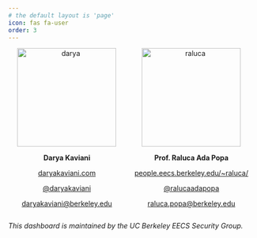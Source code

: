 ```yaml
---
# the default layout is 'page'
icon: fas fa-user
order: 3
---
```


<style>
  .person-container {
    text-align: center;
  }

  @media screen and (min-width: 600px) {
    .person-container {
      display: flex;
      justify-content: space-around;
    }
  }
</style>

<div class="person-container">
  <div>
    <img src="https://deploy-mpc.notion.site/image/https%3A%2F%2Fs3-us-west-2.amazonaws.com%2Fsecure.notion-static.com%2F024f6b71-1a44-41bb-b917-2bb9bc015ef4%2FIMG_4332_copy.jpg?id=84cb4de7-166c-47cb-aa57-026b07d6aa1e&table=block&spaceId=85d84701-7672-4213-b7b6-d2de90f117b7&width=2000&userId=&cache=v2" alt="darya" width="200" />
    <p><strong>Darya Kaviani</strong></p>
    <p><a href="http://daryakaviani.com">daryakaviani.com</a></p>
    <p><a href="http://twitter.com/daryakaviani">@daryakaviani</a></p>
    <p><a href="mailto:daryakaviani@berkeley.edu">daryakaviani@berkeley.edu</a></p>
  </div>

  <div>
    <img src="https://deploy-mpc.notion.site/image/https%3A%2F%2Fs3-us-west-2.amazonaws.com%2Fsecure.notion-static.com%2F4072daea-2ff2-4b93-bfdf-323f47629498%2FRalucaInOffice_Large.jpeg?id=f6ce696f-450f-48be-8638-e127934bd071&table=block&spaceId=85d84701-7672-4213-b7b6-d2de90f117b7&width=2000&userId=&cache=v2" alt="raluca" width="200"/>
    <p><strong>Prof. Raluca Ada Popa</strong></p>
    <p><a href="https://people.eecs.berkeley.edu/~raluca/">people.eecs.berkeley.edu/~raluca/</a></p>
    <p><a href="http://twitter.com/ralucaadapopa">@ralucaadapopa</a></p>
    <p><a href="mailto:raluca.popa@berkeley.edu">raluca.popa@berkeley.edu</a></p>
  </div>
</div>

*This dashboard is maintained by the UC Berkeley EECS Security Group.*
